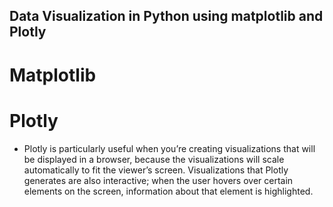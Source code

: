 ## Data Visualization in Python using matplotlib and Plotly

# Matplotlib

# Plotly
- Plotly is particularly useful when you’re creating visualizations that will be displayed in a browser, because the visualizations will scale
automatically to fit the viewer’s screen. Visualizations that Plotly generates
are also interactive; when the user hovers over certain elements on the
screen, information about that element is highlighted.